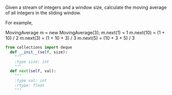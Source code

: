Given a stream of integers and a window size, calculate the moving average of all integers in the sliding window.

For example,

MovingAverage m = new MovingAverage(3);
m.next(1) = 1
m.next(10) = (1 + 10) / 2
m.next(3) = (1 + 10 + 3) / 3
m.next(5) = (10 + 3 + 5) / 3




```python
from collections import deque
  def __init__(self, size):
    """
    :type size: int
    """
  def next(self, val):
    """
    :type val: int
    :rtype: float
    """
```
